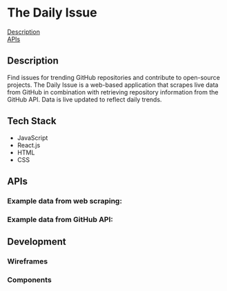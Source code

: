 # The Daily Issue

[Description](##Description)
<br>
[APIs](##APIs)
<br>

## Description

Find issues for trending GitHub repositories and contribute to open-source projects. The Daily Issue is a web-based application that scrapes live data from GitHub in combination with retrieving repository information from the GitHub API. Data is live updated to reflect daily trends.

## Tech Stack

- JavaScript
- React.js
- HTML
- CSS

## APIs

### Example data from web scraping:

### Example data from GitHub API:

## Development

### Wireframes

### Components

###
